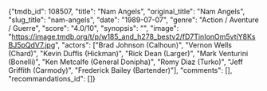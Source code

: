 {"tmdb_id": 108507, "title": "Nam Angels", "original_title": "Nam Angels", "slug_title": "nam-angels", "date": "1989-07-07", "genre": "Action / Aventure / Guerre", "score": "4.0/10", "synopsis": "", "image": "https://image.tmdb.org/t/p/w185_and_h278_bestv2/fD7TinIonOm5vtjY8KsBJ5pQdV7.jpg", "actors": ["Brad Johnson (Calhoun)", "Vernon Wells (Chard)", "Kevin Duffis (Hickman)", "Rick Dean (Larger)", "Mark Venturini (Bonelli)", "Ken Metcalfe (General Donipha)", "Romy Diaz (Turko)", "Jeff Griffith (Carmody)", "Frederick Bailey (Bartender)"], "comments": [], "recommandations_id": []}